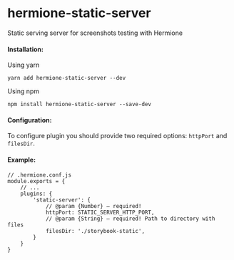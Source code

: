 # hermione-static-server

Static serving server for screenshots testing with Hermione

#### Installation:

Using yarn

```
yarn add hermione-static-server --dev
```

Using npm

```
npm install hermione-static-server --save-dev
```

#### Configuration:

To configure plugin you should provide two required options: `httpPort` and `filesDir`.

#### Example:

```(js)
// .hermione.conf.js
module.exports = {
    // ...
    plugins: {
        'static-server': {
            // @param {Number} — required!
            httpPort: STATIC_SERVER_HTTP_PORT,
            // @param {String} — required! Path to directory with files
            filesDir: './storybook-static',
        }
    }
}

```
